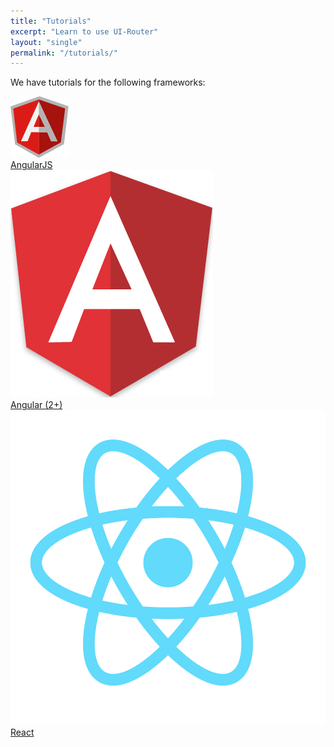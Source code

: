 ```yaml
---
title: "Tutorials"
excerpt: "Learn to use UI-Router"
layout: "single"
permalink: "/tutorials/"
---
```



We have tutorials for the following frameworks: 

<div class="about_frameworks">
  <div><a href="/ng1/tutorial/helloworld"><img src="/images/logos/angular1.png"><div>AngularJS</div></a></div>
  <div><a href="/ng2/tutorial/helloworld"><img src="/images/logos/angular2.png"><div>Angular (2+)</div></a></div>
  <div><a href="/react/tutorial/helloworld"><img src="/images/logos/react.png"><div>React</div></a></div>
</div>

